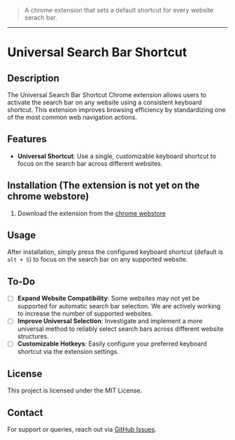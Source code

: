 > A chrome extension that sets a default shortcut for every website serach bar.
---
# Universal Search Bar Shortcut

## Description
The Universal Search Bar Shortcut Chrome extension allows users to activate the search bar on any website using a consistent keyboard shortcut. This extension improves browsing efficiency by standardizing one of the most common web navigation actions.

## Features
- **Universal Shortcut**: Use a single, customizable keyboard shortcut to focus on the search bar across different websites.

## Installation (The extension is not yet on the chrome webstore)
1. Download the extension from the [chrome webstore](url)
   
## Usage
After installation, simply press the configured keyboard shortcut (default is `alt + S`) to focus on the search bar on any supported website.

## To-Do
- [ ] **Expand Website Compatibility**: Some websites may not yet be supported for automatic search bar selection. We are actively working to increase the number of supported websites.
- [ ] **Improve Universal Selection**: Investigate and implement a more universal method to reliably select search bars across different website structures.
- [ ] **Customizable Hotkeys**: Easily configure your preferred keyboard shortcut via the extension settings.

## License
This project is licensed under the MIT License.

## Contact
For support or queries, reach out via [GitHub Issues](https://github.com/Nikolai-Grytvik-Borbe/Search_shortcut/issues).
